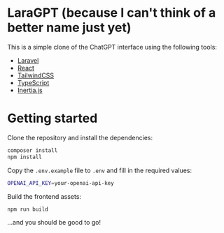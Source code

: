# LaraGPT (because I can't think of a better name just yet)

This is a simple clone of the ChatGPT interface using the following tools:

- [Laravel](https://laravel.com/)
- [React](https://reactjs.org/)
- [TailwindCSS](https://tailwindcss.com/)
- [TypeScript](https://www.typescriptlang.org/)
- [Inertia.js](https://inertiajs.com/)

# Getting started

Clone the repository and install the dependencies:

```bash
composer install
npm install
```

Copy the `.env.example` file to `.env` and fill in the required values:

```bash
OPENAI_API_KEY=your-openai-api-key
```

Build the frontend assets:

```bash
npm run build
```

...and you should be good to go!

